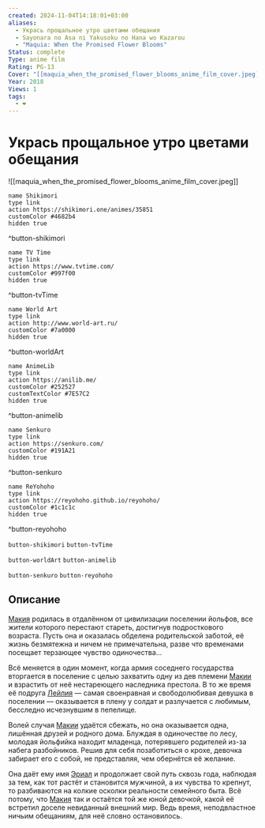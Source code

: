 ```yaml
---
created: 2024-11-04T14:18:01+03:00
aliases:
  - Укрась прощальное утро цветами обещания
  - Sayonara no Asa ni Yakusoku no Hana wo Kazarou
  - "Maquia: When the Promised Flower Blooms"
Status: complete
Type: anime film
Rating: PG-13
Cover: "[[maquia_when_the_promised_flower_blooms_anime_film_cover.jpeg]]"
Year: 2018
Views: 1
tags:
  - ❤
---
```


# Укрась прощальное утро цветами обещания

![[maquia_when_the_promised_flower_blooms_anime_film_cover.jpeg]]

```button
name Shikimori
type link
action https://shikimori.one/animes/35851
customColor #4682b4
hidden true
```
^button-shikimori

```button
name TV Time
type link
action https://www.tvtime.com/
customColor #997f00
hidden true
```
^button-tvTime

```button
name World Art
type link
action http://www.world-art.ru/
customColor #7a0000
hidden true
```
^button-worldArt

```button
name AnimeLib
type link
action https://anilib.me/
customColor #252527
customTextColor #7E57C2
hidden true
```
^button-animelib

```button
name Senkuro
type link
action https://senkuro.com/
customColor #191A21
hidden true
```
^button-senkuro

```button
name ReYohoho
type link
action https://reyohoho.github.io/reyohoho/
customColor #1c1c1c
hidden true
```
^button-reyohoho

`button-shikimori` `button-tvTime`

`button-worldArt` `button-animelib`

`button-senkuro` `button-reyohoho`

## Описание

[Макия](https://shikimori.one/characters/157299-maquia) родилась в отдалённом от цивилизации поселении йольфов, все жители которого перестают стареть, достигнув подросткового возраста. Пусть она и оказалась обделена родительской заботой, её жизнь безмятежна и ничем не примечательна, разве что временами посещает терзающее чувство одиночества...

Всё меняется в один момент, когда армия соседнего государства вторгается в поселение с целью захватить одну из дев племени [Макии](https://shikimori.one/characters/157299-maquia) и взрастить от неё нестареющего наследника престола. В то же время её подруга [Лейлия](https://shikimori.one/characters/157301-leilia) — самая своенравная и свободолюбивая девушка в поселении — оказывается в плену у солдат и разлучается с любимым, бесследно исчезнувшим в пепелище.

Волей случая [Макии](https://shikimori.one/characters/157299-maquia) удаётся сбежать, но она оказывается одна, лишённая друзей и родного дома. Блуждая в одиночестве по лесу, молодая йольфийка находит младенца, потерявшего родителей из-за набега разбойников. Решив для себя позаботиться о крохе, девочка забирает его с собой, не представляя, чем обернётся её желание.

Она даёт ему имя [Эриал](https://shikimori.one/characters/157300-ariel) и продолжает свой путь сквозь года, наблюдая за тем, как тот растёт и становится мужчиной, а их чувства то крепнут, то разбиваются на колкие осколки реальности семейного быта. Всё потому, что [Макия](https://shikimori.one/characters/157299-maquia) так и остаётся той же юной девочкой, какой её встретил доселе невиданный внешний мир. Ведь время, неподвластное ничьим обещаниям, для неё словно остановилось.
